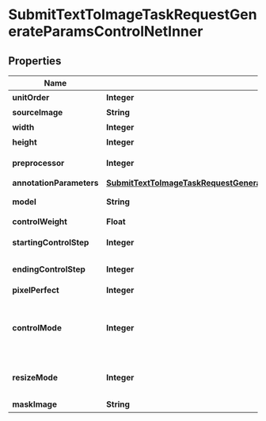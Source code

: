 

# SubmitTextToImageTaskRequestGenerateParamsControlNetInner


## Properties

| Name | Type | Description | Notes |
|------------ | ------------- | ------------- | -------------|
|**unitOrder** | **Integer** | 执行顺序 |  [optional] |
|**sourceImage** | **String** | 参考图地址 |  [optional] |
|**width** | **Integer** | 参考图宽度 |  [optional] |
|**height** | **Integer** | 参考图高度 |  [optional] |
|**preprocessor** | **Integer** | 预处理器枚举值 |  [optional] |
|**annotationParameters** | [**SubmitTextToImageTaskRequestGenerateParamsControlNetInnerAnnotationParameters**](SubmitTextToImageTaskRequestGenerateParamsControlNetInnerAnnotationParameters.md) |  |  [optional] |
|**model** | **String** | controlnet的模型 |  [optional] |
|**controlWeight** | **Float** | 控制权重 |  [optional] |
|**startingControlStep** | **Integer** | 开始控制步数 |  [optional] |
|**endingControlStep** | **Integer** | 结束控制步数 |  [optional] |
|**pixelPerfect** | **Integer** | 完美像素 |  [optional] |
|**controlMode** | **Integer** | 控制模式，0均衡，1更注重提示词，2更注重controlnet |  [optional] |
|**resizeMode** | **Integer** | 缩放模式，0拉伸，1裁剪，2填充 |  [optional] |
|**maskImage** | **String** | 蒙版图 |  [optional] |



